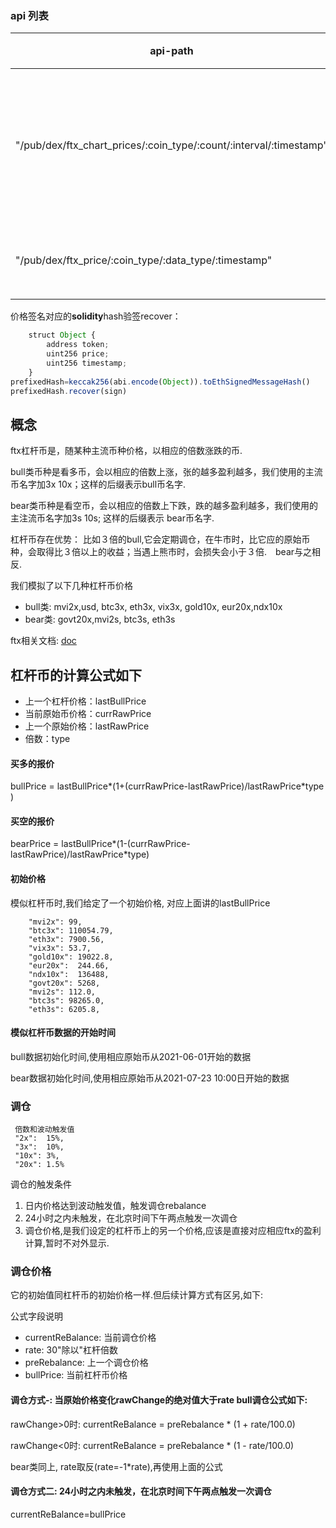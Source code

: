 ### api 列表
|api-path|api名字|类别|
|--|----------------|----------------|
|"/pub/dex/ftx_chart_prices/:coin_type/:count/:interval/:timestamp"|          "获取杠杆btc代币不同时间区间的价格图表信息" |ftx杠杆代币|
|"/pub/dex/ftx_price/:coin_type/:data_type/:timestamp"|                       "获取ftx token价格信息"         |ftx杠杆代币|

价格签名对应的**solidity**hash验签recover：
```js
    struct Object {
        address token;
        uint256 price;
        uint256 timestamp;
    }
prefixedHash=keccak256(abi.encode(Object)).toEthSignedMessageHash()
prefixedHash.recover(sign)
```

##  概念
ftx杠杆币是，随某种主流币种价格，以相应的倍数涨跌的币.

bull类币种是看多币，会以相应的倍数上涨，张的越多盈利越多，我们使用的主流币名字加3x 10x；这样的后缀表示bull币名字.

bear类币种是看空币，会以相应的倍数上下跌，跌的越多盈利越多，我们使用的主注流币名字加3s 10s; 这样的后缀表示 bear币名字.

杠杆币存在优势：
比如３倍的bull,它会定期调仓，在牛市时，比它应的原始币种，会取得比３倍以上的收益；当遇上熊市时，会损失会小于３倍.　bear与之相反.

我们模拟了以下几种杠杆币价格
- bull类: mvi2x,usd, btc3x, eth3x, vix3x, gold10x, eur20x,ndx10x
- bear类: govt20x,mvi2s, btc3s, eth3s

ftx相关文档:
[doc](https://help.ftx.com/hc/zh-cn/articles/360032973651-%E8%AE%BE%E8%AE%A1%E5%8E%9F%E7%90%86%E7%AC%AC%E5%9B%9B%E8%AE%B2-%E6%9D%A0%E6%9D%86%E4%BB%A3%E5%B8%81%E7%9A%84%E8%B0%83%E4%BB%93%E6%9C%BA%E5%88%B6)




## 杠杆币的计算公式如下
- 上一个杠杆价格：lastBullPrice
- 当前原始币价格：currRawPrice
- 上一个原始价格：lastRawPrice
- 倍数：type

#### 买多的报价
 bullPrice = lastBullPrice*(1+(currRawPrice-lastRawPrice)/lastRawPrice*type )
#### 买空的报价
 bearPrice = lastBullPrice*(1-(currRawPrice-lastRawPrice)/lastRawPrice*type)

#### 初始价格
模似杠杆币时,我们给定了一个初始价格, 对应上面讲的lastBullPrice
```shell script
	"mvi2x": 99,
	"btc3x": 110054.79,
	"eth3x": 7900.56,
	"vix3x": 53.7,
	"gold10x": 19022.8,
	"eur20x":  244.66,
	"ndx10x":  136488,
	"govt20x": 5268,
	"mvi2s": 112.0,
	"btc3s": 98265.0,
	"eth3s": 6205.8,
```
#### 模似杠杆币数据的开始时间
 bull数据初始化时间,使用相应原始币从2021-06-01开始的数据
 
 bear数据初始化时间,使用相应原始币从2021-07-23 10:00日开始的数据
 
### 调仓
```shell script
 倍数和波动触发值
 "2x":  15%,
 "3x":  10%,
 "10x": 3%,
 "20x": 1.5%
```
调仓的触发条件
1. 日内价格达到波动触发值，触发调仓rebalance
1. 24小时之内未触发，在北京时间下午两点触发一次调仓
1. 调仓价格,是我们设定的杠杆币上的另一个价格,应该是直接对应相应ftx的盈利计算,暂时不对外显示.
 
### 调仓价格
 它的初始值同杠杆币的初始价格一样.但后续计算方式有区另,如下:
 
 公式字段说明
 - currentReBalance: 当前调仓价格 
 - rate: 30"除以"杠杆倍数 
 - preRebalance: 上一个调仓价格 
 - bullPrice: 当前杠杆币价格
  
#### 调仓方式-: 当原始价格变化rawChange的绝对值大于rate bull调仓公式如下:
rawChange>0时:
  currentReBalance = preRebalance * (1 + rate/100.0)

rawChange<0时:
currentReBalance = preRebalance * (1 - rate/100.0)

bear类同上, rate取反(rate=-1*rate),再使用上面的公式

#### 调仓方式二: 24小时之内未触发，在北京时间下午两点触发一次调仓
currentReBalance=bullPrice




